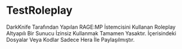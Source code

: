 # TestRoleplay
DarkKnife Tarafından Yapılan RAGE:MP İstemcisini Kullanan Roleplay Altyapılı Bir Sunucu
İzinsiz Kullanmak Tamamen Yasaktır. İçerisindeki Dosyalar Veya Kodlar Sadece Hera İle Paylaşılmıştır.
